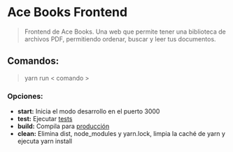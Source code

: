 # Ace Books Frontend
> Frontend de Ace Books. Una web que permite tener una biblioteca de archivos PDF, permitiendo ordenar, buscar y leer tus documentos.


## Comandos:
> yarn run < comando >


### Opciones:
- **start:** Inicia el modo desarrollo en el puerto 3000
- **test:** Ejecutar [tests](https://facebook.github.io/create-react-app/docs/running-tests)
- **build:** Compila para [producción](https://facebook.github.io/create-react-app/docs/deployment)
- **clean:** Elimina dist, node_modules y yarn.lock, limpia la caché de yarn y ejecuta yarn install
